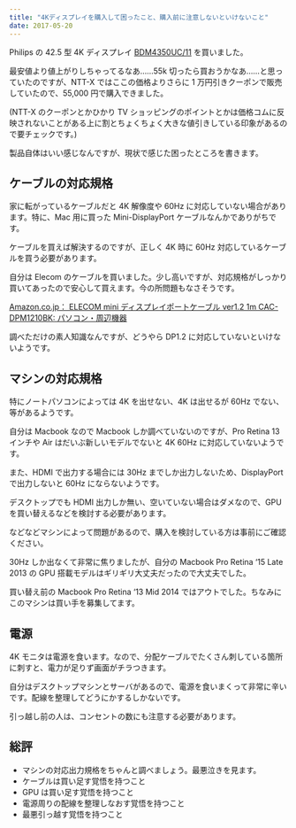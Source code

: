 ```yaml
---
title: "4Kディスプレイを購入して困ったこと、購入前に注意しないといけないこと"
date: 2017-05-20
---
```


Philips の 42.5 型 4K ディスプレイ <a href="http://kakaku.com/item/K0000867165/?lid=myp_favprd_itemview">BDM4350UC/11</a> を買いました。

最安値より値上がりしちゃってるなあ……55k 切ったら買おうかなあ……と思っていたのですが、NTT-X ではここの価格よりさらに 1 万円引きクーポンで販売していたので、55,000 円で購入できました。

(NTT-X のクーポンとかひかり TV ショッピングのポイントとかは価格コムに反映されないことがある上に割とちょくちょく大きな値引きしている印象があるので要チェックです。)

製品自体はいい感じなんですが、現状で感じた困ったところを書きます。

## ケーブルの対応規格

家に転がっているケーブルだと 4K 解像度や 60Hz に対応していない場合があります。特に、Mac 用に買った Mini-DisplayPort ケーブルなんかでありがちです。

ケーブルを買えば解決するのですが、正しく 4K 時に 60Hz 対応しているケーブルを買う必要があります。

自分は Elecom のケーブルを買いました。少し高いですが、対応規格がしっかり買いてあったので安心して買えます。今の所問題もなさそうです。

[Amazon.co.jp： ELECOM mini ディスプレイポートケーブル ver1.2 1m CAC-DPM1210BK: パソコン・周辺機器](https://www.amazon.co.jp/gp/product/B00R1BUG5U)

調べただけの素人知識なんですが、どうやら DP1.2 に対応していないといけないようです。

## マシンの対応規格

特にノートパソコンによっては 4K を出せない、4K は出せるが 60Hz でない、等があるようです。

自分は Macbook なので Macbook しか調べていないのですが、Pro Retina 13 インチや Air はだいぶ新しいモデルでないと 4K 60Hz に対応していないようです。

また、HDMI で出力する場合には 30Hz までしか出力しないため、DisplayPort で出力しないと 60Hz にならないようです。

デスクトップでも HDMI 出力しか無い、空いていない場合はダメなので、GPU を買い替えるなどを検討する必要があります。

などなどマシンによって問題があるので、購入を検討している方は事前にご確認ください。

30Hz しか出なくて非常に焦りましたが、自分の Macbook Pro Retina ‘15 Late 2013 の GPU 搭載モデルはギリギリ大丈夫だったので大丈夫でした。

買い替え前の Macbook Pro Retina ‘13 Mid 2014 ではアウトでした。ちなみにこのマシンは買い手を募集してます。

## 電源

4K モニタは電源を食います。なので、分配ケーブルでたくさん刺している箇所に刺すと、電力が足りず画面がチラつきます。

自分はデスクトップマシンとサーバがあるので、電源を食いまくって非常に辛いです。配線を整理してどうにかするしかないです。

引っ越し前の人は、コンセントの数にも注意する必要があります。

## 総評

- マシンの対応出力規格をちゃんと調べましょう。最悪泣きを見ます。
- ケーブルは買い足す覚悟を持つこと
- GPU は買い足す覚悟を持つこと
- 電源周りの配線を整理しなおす覚悟を持つこと
- 最悪引っ越す覚悟を持つこと

